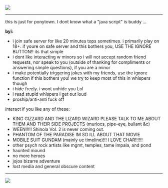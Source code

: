 ![](https://64.media.tumblr.com/adffd59c3e2c5a9069cac93fdc85720c/66ef633a4ce3958d-ad/s400x600/45f6bfa44b96e21d14a7ac7f1695c70a2f32fd36.gif)

---
this is just for ponytown. I dont know what a "java script" is buddy ...

**byi:**
- i join safe server for like 20 minutes tops sometimes. i primarily play on 18+. if youre on safe server and this bothers you, USE THE IGNORE BUTTON!! its that simple
- i dont like interacting w minors so i will not accept random friend requests, nor speak to you (outside of thanking for compliments or answering simple questions), if you are a minor
- i make potentially triggering jokes with my friends, use the ignore function if this bothers you! we try to keep most of this in whispers though
- i hide freely. i wont unhide you Lol
- i read stupid whispers i get out loud
- proship/anti-anti fuck off

interact if you like any of these:
- KING GIZZARD AND THE LIZARD WIZARD PLEASE TALK TO ME ABOUT THEM AND THEIR SIDE PROJECTS (murlocs, pipe-eye, bullant &c)
- WEEN!!!!! Shinola Vol. 2 is never coming out.
- PHANTOM OF THE PARADISE IM SO ILL ABOUT THAT MOVIE
- MOBILE SUIT GUNDAM (mainly uc timeline)!!! I LOVE CHAR!!!!!!
- other psych rock artists like mgmt, temples, tame impala, and pond
- haunted mound
- no more heroes
- jojos bizarre adventure
- lost media and general obscure content
---
![](https://64.media.tumblr.com/17337dc7899b7bc46457879f624500c4/594ce223db35d5ee-1e/s500x750/fe846f54b3ca893b221c235a3d700d682670ce75.gif)

